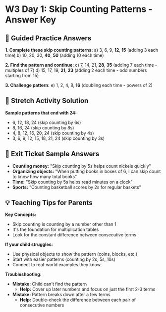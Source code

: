 # W3 Day 1: Skip Counting Patterns - Answer Key

## 📝 Guided Practice Answers

**1. Complete these skip counting patterns:**
   a) 3, 6, 9, **12**, **15** (adding 3 each time)
   b) 10, 20, 30, **40**, **50** (adding 10 each time)

**2. Find the pattern and continue:**
   c) 7, 14, 21, **28**, **35** (adding 7 each time - multiples of 7)
   d) 15, 17, 19, **21**, **23** (adding 2 each time - odd numbers starting from 15)

**3. Challenge pattern:**
   e) 1, 2, 4, 8, **16** (doubling each time - powers of 2)

## 🚀 Stretch Activity Solution

**Sample patterns that end with 24:**
- 6, 12, 18, 24 (skip counting by 6s)
- 8, 16, 24 (skip counting by 8s)  
- 4, 8, 12, 16, 20, 24 (skip counting by 4s)
- 3, 6, 9, 12, 15, 18, 21, 24 (skip counting by 3s)

## 🎯 Exit Ticket Sample Answers

- **Counting money:** "Skip counting by 5s helps count nickels quickly"
- **Organizing objects:** "When putting books in boxes of 6, I can skip count to know how many total books"
- **Time:** "Skip counting by 5s helps read minutes on a clock"
- **Sports:** "Counting basketball scores by 2s for regular baskets"

## 💡 Teaching Tips for Parents

**Key Concepts:**
- Skip counting is counting by a number other than 1
- It's the foundation for multiplication tables
- Look for the constant difference between consecutive terms

**If your child struggles:**
- Use physical objects to show the pattern (coins, blocks, etc.)
- Start with easier patterns (counting by 2s, 5s, 10s)
- Connect to real-world examples they know

**Troubleshooting:**
- **Mistake:** Child can't find the pattern
  - **Help:** Cover up later numbers and focus on just the first 2-3 terms
- **Mistake:** Pattern breaks down after a few terms
  - **Help:** Double-check the difference between each pair of consecutive numbers